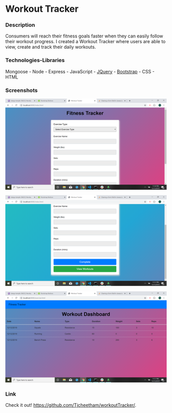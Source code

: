 # Workout Tracker

### Description
Consumers will reach their fitness goals faster when they can easily follow their workout progress. I created a Workout Tracker where users are able to view, create and track their daily workouts.


### Technologies-Libraries
Mongoose - Node - Express - JavaScript - [JQuery](https://code.jquery.com/jquery-3.3.1.slim.min.js) - [Bootstrap](https://getbootstrap.com/) - CSS - HTML

### Screenshots

![Screenshot1](public/images/Index1.png)

![Screenshot2](public/images/Index2.png)

![Screenshot3](public/images/Workouts1.png)

### Link
Check it out!
https://github.com/Tjcheetham/workoutTracker/.

